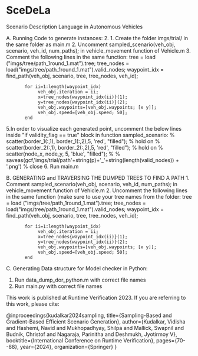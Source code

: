 # SceDeLa
Scenario Description Language in Autonomous Vehicles

A. Running Code to generate instances:
2. 1. Create the folder imgs/trial/ in the same folder as main.m
   2. Uncomment sampled_scenario(veh_obj, scenario, veh_id, num_paths); in vehicle_movement function of Vehicle.m
   3. Comment the following lines in the same function:
           tree = load ("imgs/tree/path_1round_1.mat").tree;
           tree_nodes = load("imgs/tree/path_1round_1.mat").valid_nodes;
           waypoint_idx = find_path(veh_obj, scenario, tree, tree_nodes, veh_id);         

           for ii=1:length(waypoint_idx)
                veh_obj.iteration = ii;
                x=tree_nodes{waypoint_idx(ii)}(1);
                y=tree_nodes{waypoint_idx(ii)}(2);
                veh_obj.waypoints=[veh_obj.waypoints; [x y]];
                veh_obj.speed=[veh_obj.speed; 50];
           end
   
   5.In order to visualize each generated point, uncomment the below lines inside "if validity_flag == true" block in function sampled_scenario:
     % scatter(border_1(:,1), border_1(:,2),5, 'red', "filled");
    % hold on 
     % scatter(border_2(:,1), border_2(:,2),5, 'red', "filled");
     % hold on
     % scatter(node_x, node_y, 5, 'blue', "filled");
     % % saveas(gcf,'imgs/trial/path'+string(p)+'_'+string(length(valid_nodes)) + '.png')
      % close
   6. Run main.m


   B. GENERATING and TRAVERSING THE DUMPED TREES TO FIND A PATH
    1. Comment sampled_scenario(veh_obj, scenario, veh_id, num_paths); in vehicle_movement function of Vehicle.m
   2. Uncomment the following lines in the same function (make sure to use your tree names from the folder:
           tree = load ("imgs/tree/path_1round_1.mat").tree;
           tree_nodes = load("imgs/tree/path_1round_1.mat").valid_nodes;
           waypoint_idx = find_path(veh_obj, scenario, tree, tree_nodes, veh_id);         

           for ii=1:length(waypoint_idx)
                veh_obj.iteration = ii;
                x=tree_nodes{waypoint_idx(ii)}(1);
                y=tree_nodes{waypoint_idx(ii)}(2);
                veh_obj.waypoints=[veh_obj.waypoints; [x y]];
                veh_obj.speed=[veh_obj.speed; 50];
           end

   C. Generating Data structure for Model checker in Python:
   1. Run data_dump_dor_python.m with correct file names
   2. Run main.py with correct file names


This work is published at Runtime Verification 2023. If you are referring to this work, please cite:

@inproceedings{kudalkar2024sampling,
  title={Sampling-Based and Gradient-Based Efficient Scenario Generation},
  author={Kudalkar, Vidisha and Hashemi, Navid and Mukhopadhyay, Shilpa and Mallick, Swapnil and Budnik, Christof and Nagaraja, Parinitha and Deshmukh, Jyotirmoy V},
  booktitle={International Conference on Runtime Verification},
  pages={70--88},
  year={2024},
  organization={Springer}
}
